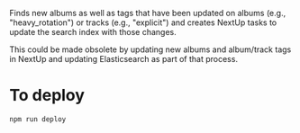Finds new albums as well as tags that have been updated on albums (e.g., "heavy_rotation") or tracks (e.g., "explicit") and creates NextUp tasks to update the search index with those changes.

This could be made obsolete by updating new albums and album/track tags in NextUp and updating Elasticsearch as part of that process.

# To deploy
`npm run deploy`